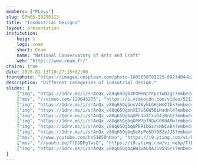 ```yaml
---
members: ["PLevy"]
slug: EPN05-20250113
title: "Insdustrial Designs"
layout: presentation
institution:
    heig: 1
    logo: cnam
    short: Cnam
    name: "National Conservatory of Arts and Craft"
    web: "https://www.cnam.fr/"
chaire: true
date: 2025-01-13T10:27:15+02:00
frontphoto: "https://images.unsplash.com/photo-1605658782229-892fd044b24a?q=80&w=600"
description: "Different categories of indsutrial design."
slides: [
    ["img", "https://1drv.ms/i/s!AnQx_v88q65Qgb3FdMHNcYFpzTwDzgc?embed=1"],
    ["mov", "//vimeo.com/129643275", "https://i.vimeocdn.com/video/521210607-fc658f04897560006456ac99b1fa4a92d9780af1a4da09152bb6837202211505-d_2400"],
    ["img", "https://1drv.ms/i/s!AnQx_v88q65QgbncV4kykLGHjHmCTbk?embed=1"],
    ["img", "https://1drv.ms/i/s!AnQx_v88q65QgbnXI7u56W5BiHadnl4?embed=1"],
    ["img", "https://1drv.ms/i/s!AnQx_v88q65QgbqGPh3o3fxiG4jRntE?embed=1"],
    ["img", "https://1drv.ms/i/s!AnQx_v88q65QgbqGPW7pfRQwG008AMw?embed=1"],
    ["img", "https://1drv.ms/i/s!AnQx_v88q65QgbqGPBRIbGzrsNNCaB4?embed=1"],
    ["img", "https://1drv.ms/i/s!AnQx_v88q65QgbqSe8pPoSDf082yJJ8?embed=1"],
    ["mov", "//www.youtube.com/hn51850hNvo", "https://i9.ytimg.com/vi/hn51850hNvo/mqdefault.jpg?sqp=CIC4jrwG-oaymwEmCMACELQB8quKqQMa8AEB-AHUBoAC4AOKAgwIABABGGUgVChTMA8=&rs=AOn4CLAibjLVcjWLsm22PZsG62cbLCML7g"],
    ["mov", "//youtu.be/TlDSDFgTwsQ", "https://i9.ytimg.com/vi_webp/TlDSDFgTwsQ/mq2.webp?sqp=CLCMj7wG&rs=AOn4CLBgo2_rYpYr3WxtKQ3fsLF5E2xE4A"],
    ["img", "https://1drv.ms/i/s!AnQx_v88q65QgbqHWZwAL0A3S95S5rs?embed=1"]
]
---
```

&nbsp;